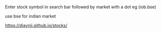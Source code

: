 Enter stock symbol in search bar followed by market with a dot
eg (iob.bse)

use bse for indian market 

https://djaynii.github.io/stocks/
